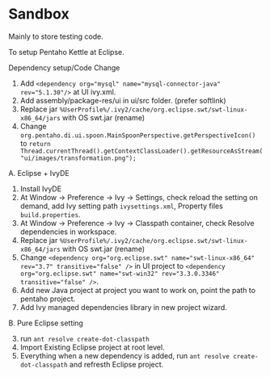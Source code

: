 Sandbox
=======

Mainly to store testing code.

To setup Pentaho Kettle at Eclipse.

Dependency setup/Code Change

1. Add `<dependency org="mysql"	name="mysql-connector-java"	rev="5.1.30"/>` at UI ivy.xml.
2. Add assembly/package-res/ui in ui/src folder. (prefer softlink)
3. Replace jar `%UserProfile%/.ivy2/cache/org.eclipse.swt/swt-linux-x86_64/jars` with OS swt.jar (rename)
4. Change `org.pentaho.di.ui.spoon.MainSpoonPerspective.getPerspectiveIcon()` to `return Thread.currentThread().getContextClassLoader().getResourceAsStream("ui/images/transformation.png");`


A. Eclipse + IvyDE

1. Install IvyDE
2. At Window -> Preference -> Ivy -> Settings, check reload the setting on demand, add Ivy setting path `ivysettings.xml`, Property files `build.properties`.
3. At Window -> Preference -> Ivy -> Classpath container, check Resolve dependencies in workspace.
6. Replace jar `%UserProfile%/.ivy2/cache/org.eclipse.swt/swt-linux-x86_64/jars` with OS swt.jar (rename)
7. Change `<dependency org="org.eclipse.swt" name="swt-linux-x86_64" rev="3.7" transitive="false" />` in UI project to `<dependency org="org.eclipse.swt" name="swt-win32" rev="3.3.0.3346" transitive="false" />`.
8. Add new Java project at project you want to work on, point the path to pentaho project.
9. Add Ivy managed dependencies library in new project wizard.

B. Pure Eclipse setting

3. run `ant resolve create-dot-classpath`
4. Import Existing Eclipse project at root level.
4. Everything when a new dependency is added, run `ant resolve create-dot-classpath` and refresth Eclipse project.
